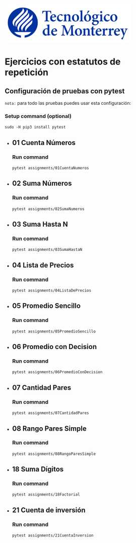 ![Tec de Monterrey](images/logotecmty.png)
# Ejercicios con estatutos de repetición

## Configuración de pruebas con **pytest**

`nota:` para todo las pruebas puedes usar esta configuración:
### Setup command (optional)
```
sudo -H pip3 install pytest
```

- ## 01 Cuenta Números
    ### Run command
    ```
    pytest assignments/01CuentaNumeros 
    ```

- ## 02 Suma Números
    ### Run command
    ```
    pytest assignments/02SumaNumeros
    ```

- ## 03 Suma Hasta N
    ### Run command
    ```
    pytest assignments/03SumaHastaN
    ```

- ## 04 Lista de Precios
    ### Run command
    ```
    pytest assignments/04ListaDePrecios
    ```

- ## 05 Promedio Sencillo
    ### Run command
    ```
    pytest assignments/05PromedioSencillo
    ```

- ## 06 Promedio con Decision
    ### Run command
    ```
    pytest assignments/06PromedioConDecision
    ```

- ## 07 Cantidad Pares
    ### Run command
    ```
    pytest assignments/07CantidadPares
    ```

- ## 08 Rango Pares Simple
    ### Run command
    ```
    pytest assignments/08RangoParesSimple
    ```

- ## 18 Suma Dígitos
    ### Run command
    ```
    pytest assignments/18Factorial
    ```

- ## 21 Cuenta de inversión
    ### Run command
    ```
    pytest assignments/21CuentaInversion
    ```    

